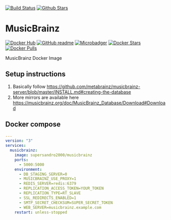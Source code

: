 [![Build Status](https://img.shields.io/travis/SuperSandro2000/docker-images.svg?maxAge=3600)](https://travis-ci.org/SuperSandro2000/docker-images)
[![Github Stars](https://img.shields.io/github/stars/supersandro2000/docker-images.svg?maxAge=3600&label=Stars)](https://github.com/SuperSandro2000/docker-images)

# MusicBrainz

[![Docker Hub](https://img.shields.io/badge/Docker-hub-blue.svg)](https://hub.docker.com/r/supersandro2000/musicbrainz/)
[![GitHub readme](https://img.shields.io/badge/GitHub-readme-blue.svg)](https://github.com/SuperSandro2000/docker-images/blob/master/musicbrainz/README.md)
[![Microbadger](https://images.microbadger.com/badges/image/supersandro2000/musicbrainz.svg)](https://microbadger.com/images/supersandro2000/musicbrainz)
[![Docker Stars](https://img.shields.io/docker/stars/supersandro2000/musicbrainz.svg?maxAge=3600)](https://hub.docker.com/r/supersandro2000/musicbrainz/)
[![Docker Pulls](https://img.shields.io/docker/pulls/supersandro2000/musicbrainz.svg?maxAge=3600)](https://hub.docker.com/r/supersandro2000/musicbrainz/)

MusicBrainz Docker Image

## Setup instructions

1. Basically follow https://github.com/metabrainz/musicbrainz-server/blob/master/INSTALL.md#creating-the-database
2. More mirrors are available here https://musicbrainz.org/doc/MusicBrainz_Database/Download#Download

## Docker compose

````yaml
---
version: "3"
services:
  musicbrainz:
    image: supersandro2000/musicbrainz
    ports:
      - 5000:5000
    environment:
      - DB_STAGING_SERVER=0
      - MUSICBRAINZ_USE_PROXY=1
      - REDIS_SERVER=redis:6379
      - REPLICATION_ACCESS_TOKEN=YOUR_TOKEN
      - REPLICATION_TYPE=RT_SLAVE
      - SSL_REDIRECTS_ENABLED=1
      - SMTP_SECRET_CHECKSUM=SUPER_SECRET_TOKEN
      - WEB_SERVER=musicbrainz.example.com
    restart: unless-stopped
````
